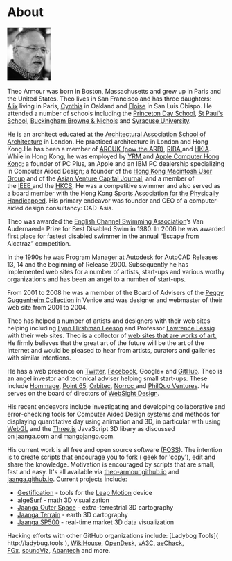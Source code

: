 
# About

<img src=../data/theo-at-68.jpg width=100 style=float:lft; > 

Theo Armour was born in Boston, Massachusetts and grew up in Paris and the United States. Theo lives in San Francisco and has three daughters: <a href="http://nimblescooters.com/about-us/" target="_blank">Alix</a>&nbsp;living in Paris, <a href="https://bikeeastbay.org/staff" target="_blank">Cynthia</a> in Oakland and <a href="http://disasterbydrought2015.calpoly.edu/contact-us" target="_blank">Eloise</a>&nbsp;in San Luis Obispo. He attended a number of schools including the <a href="http://www.pds.org/" target="_blank">Princeton Day School</a>, <a href="http://sps.edu/" target="_blank">St Paul's School</a>, <a href="http://www.bbns.org/" target="_blank">Buckingham Browne &amp; Nichols</a> and <a href="http://www.syr.edu/" target="_blank">Syracuse University</a>.<br />

He is an architect educated at the <a href="http://www.aaschool.ac.uk/" target="_blank" title="http://www.aaschool.ac.uk/">Architectural Association School of Architecture</a> in London. He practiced architecture in London and Hong Kong.He has been a member of <a href="http://www.arb.org.uk/" target="_blank">ARCUK (now the ARB)</a>, <a href="http://www.architecture.com/" target="_blank">RIBA </a>and <a href="http://www.hkia.net/en/Home/Index.htm" target="_blank">HKIA</a>. While in Hong Kong, he was employed by <a href="http://www.yrm.co.uk/" target="_blank">YRM </a>and <a href="http://www.apple.com/hk/" target="_blank">Apple Computer Hong Kong</a>;&nbsp;a founder of PC Plus, an Apple and an IBM PC dealership specializing in Computer Aided Design; a founder of the <a href="http://www.hkmug.org.hk/" target="_blank" title="http://www.hkmug.org.hk">Hong Kong Macintosh User Group</a> and of the <a href="http://www.asianfn.com/" target="_blank" title="http://www.asianfn.com/">Asian Venture Capital Journal</a>;&nbsp;and a member of the&nbsp;<a href="http://www.ieee.org/index.html" target="_blank">IEEE&nbsp;</a>and the&nbsp;<a href="http://www.hkcs.org.hk/en_hk/home/home.asp" target="_blank">HKCS</a>.&nbsp;He was a competitive swimmer and also served as a board member with the Hong Kong&nbsp;<a href="http://www.hksap.org/" target="_blank">Sports Association for the Physically Handicapped</a>. His primary endeavor was founder and CEO of a computer-aided design consultancy: CAD-Asia.<br />

Theo was awarded the <a href="http://www.channelswimmingassociation.com/Trophy%20Recipients/The%20Van%20Audernaerde%20Tankard.html" target="_blank">English Channel Swimming Association</a>&#8217;s Van Audernaerde Prize for Best Disabled Swim in 1980. In 2006 he was awarded first place for fastest disabled swimmer in the annual &#8220;Escape from Alcatraz&#8221; competition.<br />

In the 1990s he was Program Manager at&nbsp;<a href="http://autodesk.com/" target="_blank" title="autodesk">Autodesk</a>&nbsp;for AutoCAD Releases 13, 14 and the beginning of Release 2000. Subsequently he has implemented web sites for a number of artists, start-ups and various worthy organizations and has been an angel to a number of start-ups.

From 2001 to 2008 he was a member of the Board of Advisers of the <a href="http://guggenheim-venice.it/" target="_blank" title="http://guggenheim-venice.it">Peggy Guggenheim Collection</a> in Venice and was designer and webmaster of their web site from 2001 to 2004.<br />

Theo has helped a number of artists and designers with their web sites helping including <a href="http://lynnhershman.com/" target="_blank" title="http://lynnhershman.com">Lynn Hirshman Leeson</a> and Professor <a href="http://lessig.org/" target="_blank" title="Lessig.org">Lawrence Lessig</a> with their web sites. Theo is a collector of <a href="http://artofthenet.com/" target="_blank">web sites that are works of art.</a> He firmly believes that the great art of the future will be the art of the Internet and would be pleased to hear from artists, curators and galleries with similar intentions.

He has a web presence on <a href="http://twitter.com/ta" target="_blank">Twitter</a>, <a href="http://facebook.com/tarmour" target="_blank">Facebook</a>, Google+ and <a href="http://tarmour.github.com/" target="_blank">GitHub</a>. Theo is an angel investor and technical adviser helping small start-ups. These include <a href="http://hommage.com/" target="_blank">Hommage</a>, <a href="http://point65.com/" target="_blank">Point 65</a>, <a href="http://orbitec.com/" target="_blank">Orbitec</a>, <a href="http://www.norroc.com/" target="_blank">Norroc </a>and <a href="http://www.philquo.com/" target="_blank">PhilQuo Ventures</a>. He serves on the board of directors of <a href="https://www.websightdesign.com/">WebSight Design</a>.<br />

His recent endeavors include investigating and developing collaborative and error-checking tools for Computer Aided Design systems and methods for displaying quantitative day using animation and 3D, in particular with using <a href="http://en.wikipedia.org/wiki/WebGL" target="_blank">WebGL</a>&nbsp;and the <a href="https://github.com/mrdoob/three.js/" target="_blank">Three.js</a>&nbsp;JavaScript 3D libary as discussed on&nbsp;<a href="http://jaanga.com/" target="_blank">jaanga.com</a>&nbsp;and&nbsp;<a href="http://mangojango.com/">mangojango.com</a>.<br />

His current work is all free and open source software (<a href="https://en.wikipedia.org/wiki/Free_and_open-source_software">FOSS</a>). The intention is to create scripts that encourage you to fork ( geek for 'copy'), edit and share the knowledge. Motivation is encouraged by scripts that are small, fast and easy. It's all available via <a href="http://theo-armour.github.io/">theo-armour.github.io</a> and <a href="http://jaanga.github.io/">jaanga.github.io</a>. Current projects include:<br />
<ul>
<li><a href="http://jaanga.github.io/gestification-r2/">Gestification</a> - tools for the <a href="http://leapmotion.com/">Leap Motion</a> device</li>
<li><a href="http://jaanga.github.io/algesurf/">algeSurf</a> - math 3D visualization</li>
<li><a href="http://jaanga.github.io/outer-space/">Jaanga Outer Space</a> - extra-terrestrial 3D cartography</li>
<li><a href="http://jaanga.github.io/terrain-r2/terrain.html">Jaanga Terrain</a> - earth 3D cartography</li>
<li><a href="http://jaanga.github.io/sp500/index.html">Jaanga SP500</a> - real-time market 3D data visualization</li>
</ul>
Hacking efforts with other GitHub organizations include: [Ladybog Tools]( http://ladybug.tools ), <a href="http://wikihouse.github.io/viewer-experiments/">WikiHouse</a>, <a href="http://opendesk.github.io/design-playground/">OpenDesk</a>, <a href="http://va3c.github.io/">vA3C</a>, <a href="http://aechack.github.io/">aeChack</a>, <a href="http://fgx.github.io/">FGx</a>,&nbsp;<a href="http://soundviz.github.io/">soundViz</a>, <a href="http://abantech.net/home/r2/index.html">Abantech</a> and more.<br />
